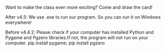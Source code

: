 Want to make the class even more exciting? Come and draw the card!

After v4.5:
We use .exe to run our program. So you can run it on Windows everywhere!

Before v4.4.2:
Please check if your computer has installed Python and Pygame and Pgzero libraries.If not, the program will not run on your computer.
pip install pygame; pip install pgzero
